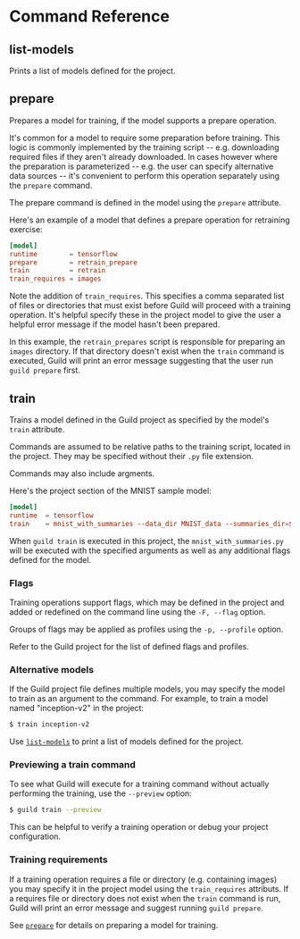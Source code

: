 # Command Reference

## list-models

Prints a list of models defined for the project.

## prepare

Prepares a model for training, if the model supports a prepare
operation.

It's common for a model to require some preparation before
training. This logic is commonly implemented by the training script --
e.g. downloading required files if they aren't already downloaded. In
cases however where the preparation is parameterized -- e.g. the user
can specify alternative data sources -- it's convenient to perform
this operation separately using the `prepare` command.

The prepare command is defined in the model using the `prepare`
attribute.

Here's an example of a model that defines a prepare operation for
retraining exercise:

``` conf
[model]
runtime        = tensorflow
prepare        = retrain_prepare
train          = retrain
train_requires = images
```

Note the addition of `train_requires`. This specifies a comma
separated list of files or directories that must exist before Guild
will proceed with a training operation. It's helpful specify these in
the project model to give the user a helpful error message if the
model hasn't been prepared.

In this example, the `retrain_prepares` script is responsible for
preparing an `images` directory. If that directory doesn't exist when
the `train` command is executed, Guild will print an error message
suggesting that the user run `guild prepare` first.

## train

Trains a model defined in the Guild project as specified by the
model's `train` attribute.

Commands are assumed to be relative paths to the training script,
located in the project. They may be specified without their `.py` file
extension.

Commands may also include argments.

Here's the project section of the MNIST sample model:

``` conf
[model]
runtime  = tensorflow
train    = mnist_with_summaries --data_dir MNIST_data --summaries_dir=$RUNDIR
```

When `guild train` is executed in this project, the
`mnist_with_summaries.py` will be executed with the specified
arguments as well as any additional flags defined for the model.

### Flags

Training operations support flags, which may be defined in the project
and added or redefined on the command line using the `-F, --flag`
option.

Groups of flags may be applied as profiles using the `-p, --profile`
option.

Refer to the Guild project for the list of defined flags and profiles.

### Alternative models

If the Guild project file defines multiple models, you may specify the
model to train as an argument to the command. For example, to train a
model named "inception-v2" in the project:

``` sh
$ train inception-v2
```

Use [`list-models`](#list-models) to print a list of models defined
for the project.

### Previewing a train command

To see what Guild will execute for a training command without actually
performing the training, use the `--preview` option:

``` sh
$ guild train --preview
```

This can be helpful to verify a training operation or debug your
project configuration.

### Training requirements

If a training operation requires a file or directory (e.g. containing
images) you may specify it in the project model using the
`train_requires` attributs. If a requires file or directory does not
exist when the `train` command is run, Guild will print an error
message and suggest running `guild prepare`.

See [`prepare`](#prepare) for details on preparing a model for
training.

